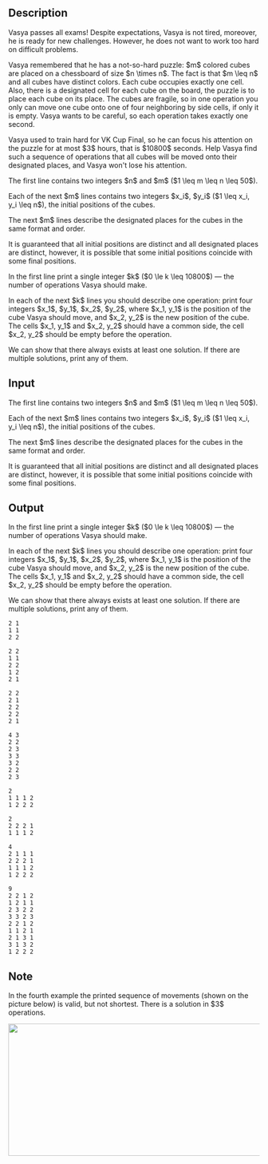 ## Description

<div><p>Vasya passes all exams! Despite expectations, Vasya is not tired, moreover, he is ready for new challenges. However, he does not want to work too hard on difficult problems.</p><p>Vasya remembered that he has a not-so-hard puzzle: $m$ colored cubes are placed on a chessboard of size $n \times n$. The fact is that $m \leq n$ and all cubes have distinct colors. Each cube occupies exactly one cell. Also, there is a designated cell for each cube on the board, the puzzle is to place each cube on its place. The cubes are fragile, so in one operation you only can move one cube onto one of four neighboring by side cells, if only it is empty. Vasya wants to be careful, so each operation takes exactly one second. </p><p>Vasya used to train hard for VK Cup Final, so he can focus his attention on the puzzle for at most $3$ hours, that is $10800$ seconds. Help Vasya find such a sequence of operations that all cubes will be moved onto their designated places, and Vasya won't lose his attention.</p></div><div class="input-specification"><p>The first line contains two integers $n$ and $m$ ($1 \leq m \leq n \leq 50$).</p><p>Each of the next $m$ lines contains two integers $x_i$, $y_i$ ($1 \leq x_i, y_i \leq n$), the initial positions of the cubes.</p><p>The next $m$ lines describe the designated places for the cubes in the same format and order. </p><p>It is guaranteed that all initial positions are distinct and all designated places are distinct, however, it is possible that some initial positions coincide with some final positions.</p></div><div class="output-specification"><p>In the first line print a single integer $k$ ($0 \le k \leq 10800$) — the number of operations Vasya should make.</p><p>In each of the next $k$ lines you should describe one operation: print four integers $x_1$, $y_1$, $x_2$, $y_2$, where $x_1, y_1$ is the position of the cube Vasya should move, and $x_2, y_2$ is the new position of the cube. The cells $x_1, y_1$ and $x_2, y_2$ should have a common side, the cell $x_2, y_2$ should be empty before the operation.</p><p>We can show that there always exists at least one solution. If there are multiple solutions, print any of them.</p></div>

## Input

<p>The first line contains two integers $n$ and $m$ ($1 \leq m \leq n \leq 50$).</p><p>Each of the next $m$ lines contains two integers $x_i$, $y_i$ ($1 \leq x_i, y_i \leq n$), the initial positions of the cubes.</p><p>The next $m$ lines describe the designated places for the cubes in the same format and order. </p><p>It is guaranteed that all initial positions are distinct and all designated places are distinct, however, it is possible that some initial positions coincide with some final positions.</p>

## Output

<p>In the first line print a single integer $k$ ($0 \le k \leq 10800$) — the number of operations Vasya should make.</p><p>In each of the next $k$ lines you should describe one operation: print four integers $x_1$, $y_1$, $x_2$, $y_2$, where $x_1, y_1$ is the position of the cube Vasya should move, and $x_2, y_2$ is the new position of the cube. The cells $x_1, y_1$ and $x_2, y_2$ should have a common side, the cell $x_2, y_2$ should be empty before the operation.</p><p>We can show that there always exists at least one solution. If there are multiple solutions, print any of them.</p>





```input1
2 1
1 1
2 2

```




```input2
2 2
1 1
2 2
1 2
2 1

```




```input3
2 2
2 1
2 2
2 2
2 1

```




```input4
4 3
2 2
2 3
3 3
3 2
2 2
2 3

```




```output1
2
1 1 1 2
1 2 2 2

```




```output2
2
2 2 2 1
1 1 1 2

```




```output3
4
2 1 1 1
2 2 2 1
1 1 1 2
1 2 2 2

```




```output4
9
2 2 1 2
1 2 1 1
2 3 2 2
3 3 2 3
2 2 1 2
1 1 2 1
2 1 3 1
3 1 3 2
1 2 2 2

```



## Note

<p>In the fourth example the printed sequence of movements (shown on the picture below) is valid, but not shortest. There is a solution in $3$ operations.</p><center> <img class="tex-graphics" height="265px" src="file://c6RJK60K.png" style="max-width: 100.0%;max-height: 100.0%;" width="529px"> </center>
